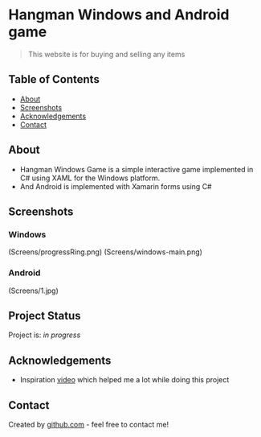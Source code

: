 # Hangman Windows and Android game
> This website is for buying and selling any items

## Table of Contents
* [About](#About)
* [Screenshots](#screenshots)
* [Acknowledgements](#acknowledgements)
* [Contact](#contact)
<!-- * [License](#license) -->


## About
- Hangman Windows Game is a simple interactive game implemented in C# using XAML for the Windows platform.
- And Android is implemented with Xamarin forms using C#

## Screenshots

### Windows
(Screens/progressRing.png)
(Screens/windows-main.png)

### Android
(Screens/1.jpg)



## Project Status
Project is: _in progress_




## Acknowledgements

- Inspiration [video](https://www.youtube.com/watch?v=4rS7Dsd6lmo&t=3s) which helped me a lot while doing this project  

## Contact
Created by [github.com](https://github.com/Arpidinov) - feel free to contact me!
